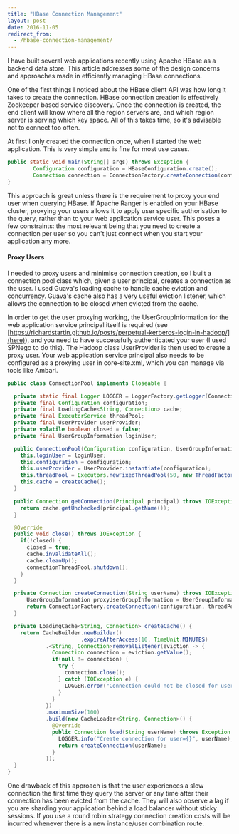 ```yaml
---
title: "HBase Connection Management"
layout: post
date: 2016-11-05
redirect_from:
  - /hbase-connection-management/
---
```

I have built several web applications recently using Apache HBase as a backend data store. This article addresses some of the design concerns and approaches made in efficiently managing HBase connections.

One of the first things I noticed about the HBase client API was how long it takes to create the connection. HBase connection creation is effectively Zookeeper based service discovery. Once the connection is created, the end client will know where all the region servers are, and which region server is serving which key space. All of this takes time, so it's advisable not to connect too often.

At first I only created the connection once, when I started the web application. This is very simple and is fine for most use cases.

```java
public static void main(String[] args) throws Exception {
        Configuration configuration = HBaseConfiguration.create();
        Connection connection = ConnectionFactory.createConnection(configuration);
}
```

This approach is great unless there is the requirement to proxy your end user when querying HBase. If Apache Ranger is enabled on your HBase cluster, proxying your users allows it to apply user specific authorisation to the query, rather than to your web application service user. This poses a few constraints: the most relevant being that you need to create a connection per user so you can't just connect when you start your application any more.

#### Proxy Users
I needed to proxy users and minimise connection creation, so I built a connection pool class which, given a user principal, creates a connection as the user. I used Guava's loading cache to handle cache eviction and concurrency. Guava's cache also has a very useful eviction listener, which allows the connection to be closed when evicted from the cache.

In order to get the user proxying working, the UserGroupInformation for the web application service principal itself is required (see [https://richardstartin.github.io/posts/perpetual-kerberos-login-in-hadoop/](here)), and you need to have successfully authenticated your user (I used SPNego to do this). The Hadoop class UserProvider is then used to create a proxy user. Your web application service principal also needs to be configured as a proxying user in core-site.xml, which you can manage via tools like Ambari.

```java
public class ConnectionPool implements Closeable {

  private static final Logger LOGGER = LoggerFactory.getLogger(ConnectionPool.class);
  private final Configuration configuration;
  private final LoadingCache<String, Connection> cache;
  private final ExecutorService threadPool;
  private final UserProvider userProvider;
  private volatile boolean closed = false;
  private final UserGroupInformation loginUser;

  public ConnectionPool(Configuration configuration, UserGroupInformation loginUser) {
    this.loginUser = loginUser;
    this.configuration = configuration;
    this.userProvider = UserProvider.instantiate(configuration);
    this.threadPool = Executors.newFixedThreadPool(50, new ThreadFactoryBuilder().setNameFormat("hbase-client-connection-pool").build());
    this.cache = createCache();
  }

  public Connection getConnection(Principal principal) throws IOException {
    return cache.getUnchecked(principal.getName());
  }

  @Override
  public void close() throws IOException {
    if(!closed) {
      closed = true;
      cache.invalidateAll();
      cache.cleanUp();
      connectionThreadPool.shutdown();
    }
  }

  private Connection createConnection(String userName) throws IOException {
      UserGroupInformation proxyUserGroupInformation = UserGroupInformation.createProxyUser(userName, loginUser);
      return ConnectionFactory.createConnection(configuration, threadPool, userProvider.create(proxyUserGroupInformation));
  }

  private LoadingCache<String, Connection> createCache() {
    return CacheBuilder.newBuilder()
                       .expireAfterAccess(10, TimeUnit.MINUTES)
            .<String, Connection>removalListener(eviction -> {
              Connection connection = eviction.getValue();
              if(null != connection) {
                try {
                  connection.close();
                } catch (IOException e) {
                  LOGGER.error("Connection could not be closed for user=" + eviction.getKey(), e);
                }
              }
            })
            .maximumSize(100)
            .build(new CacheLoader<String, Connection>() {
              @Override
              public Connection load(String userName) throws Exception {
                LOGGER.info("Create connection for user={}", userName);
                return createConnection(userName);
              }
            });
  }
}
```

One drawback of this approach is that the user experiences a slow connection the first time they query the server or any time after their connection has been evicted from the cache. They will also observe a lag if you are sharding your application behind a load balancer without sticky sessions. If you use a round robin strategy connection creation costs will be incurred whenever there is a new instance/user combination route.
